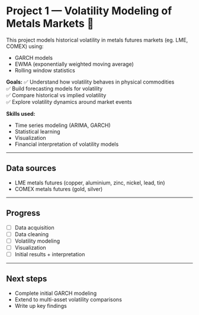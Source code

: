 # Project 1 — Volatility Modeling of Metals Markets 🚀

This project models historical volatility in metals futures markets (eg. LME, COMEX) using:
- GARCH models
- EWMA (exponentially weighted moving average)
- Rolling window statistics

**Goals:**
✅ Understand how volatility behaves in physical commodities  
✅ Build forecasting models for volatility  
✅ Compare historical vs implied volatility  
✅ Explore volatility dynamics around market events  

**Skills used:**
- Time series modeling (ARIMA, GARCH)
- Statistical learning
- Visualization
- Financial interpretation of volatility models

---

## Data sources

- LME metals futures (copper, aluminium, zinc, nickel, lead, tin)
- COMEX metals futures (gold, silver)

---

## Progress

- [ ] Data acquisition
- [ ] Data cleaning
- [ ] Volatility modeling
- [ ] Visualization
- [ ] Initial results + interpretation

---

## Next steps

- Complete initial GARCH modeling
- Extend to multi-asset volatility comparisons
- Write up key findings

